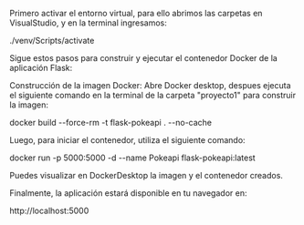 Primero activar el entorno virtual, para ello abrimos las carpetas en VisualStudio, y en la terminal ingresamos:

./venv/Scripts/activate


Sigue estos pasos para construir y ejecutar el contenedor Docker de la aplicación Flask:

Construcción de la imagen Docker: Abre Docker desktop, despues ejecuta el siguiente comando en la terminal de la carpeta "proyecto1" para construir la imagen:

docker build --force-rm -t flask-pokeapi . --no-cache

Luego, para iniciar el contenedor, utiliza el siguiente comando: 

docker run -p 5000:5000 -d --name Pokeapi flask-pokeapi:latest

Puedes visualizar en DockerDesktop la imagen y el contenedor creados.

Finalmente, la aplicación estará disponible en tu navegador en:

http://localhost:5000
